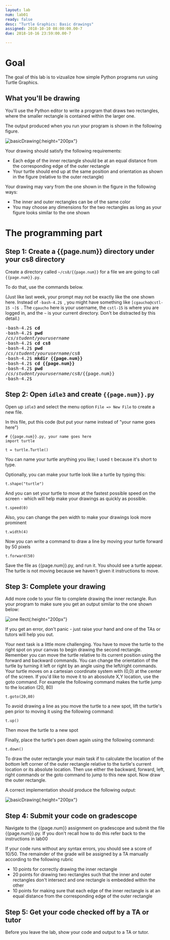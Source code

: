 ```yaml
---
layout: lab
num: lab01
ready: false
desc: "Turtle Graphics: Basic drawings"
assigned: 2018-10-10 08:00:00.00-7
due: 2018-10-16 23:59:00.00-7

---
```



Goal
====

The goal of this lab is to vizualize how simple Python programs run using Turtle Graphics.


What you'll be drawing
----------------------

You'll use the Python editor to write a program that draws two rectangles, where the smaller rectangle is contained within the larger one. 

The output produced when you run your program is shown in the following figure.

![basicDrawing](basicRect.png){:height="200px"}

Your drawing should satisfy the following requirements:

* Each edge of the inner rectangle should be at an equal distance from the corresponding edge of the outer rectangle
* Your turtle should end up at the same position and orientation as shown in the figure (relative to the outer rectangle)

Your drawing may vary from the one shown in the figure in the following ways:

* The inner and outer rectangles can be of the same color
* You may choose any dimensions for the two rectangles as long as your figure looks similar to the one shown

# The programming part

## Step 1: Create a {{page.num}} directory under your cs8 directory

Create a directory called `~/cs8/{{page.num}}` for a file
we are going to call `{{page.num}}.py`.

To do that, use the commands below.

(Just like last week, your prompt may not be exactly like the one shown here.  Instead of `-bash-4.2$ `, you might have something like `[cgaucho@cstl-15 ~]$ `.    The `cgaucho` here is your username, the `cstl-15` is where you are logged in, and the `~` is your current directory.    Don't be distracted by this detail.)


<pre>-bash-4.2$ <strong>cd</strong>
-bash-4.2$ <strong>pwd</strong>
/<em>cs</em>/<em>student</em>/<em>yourusername</em>
-bash-4.2$ <strong>cd cs8</strong>
-bash-4.2$ <strong>pwd</strong>
/<em>cs</em>/<em>student</em>/<em>yourusername</em>/cs8
-bash-4.2$ <strong>mkdir {{page.num}}</strong>
-bash-4.2$ <strong>cd {{page.num}}</strong>
-bash-4.2$ <strong>pwd</strong>
/<em>cs</em>/<em>student</em>/<em>yourusername</em>/cs8/{{page.num}}
-bash-4.2$
</pre>

## Step 2: Open `idle3` and create `{{page.num}}.py`

Open up `idle3` and select the menu option `File => New File` to create a new file.

In this file, put this code (but put your name instead of "your name goes here")

```
# {{page.num}}.py, your name goes here
import turtle

t = turtle.Turtle()

```

You can name your turtle anything you like; I used `t` because it's short to type.

Optionally, you can make your turtle look like a turtle by typing this:

```
t.shape("turtle")
```

And you can set your turtle to move at the fastest possible speed on the screen - which will help make your drawings as quickly as possible.

```
t.speed(0)
```
Also, you can change the pen width to make your drawings look more prominent

```
t.width(4)
```
Now you can write a command to draw a line by moving your turtle forward by 50 pixels

```
t.forward(50)
```

Save the file as {{page.num}}.py, and run it.   You should see a turtle appear. The turtle is not moving because we haven't given it instructions to move. 


## Step 3: Complete your drawing

Add more code to your file to complete drawing the inner rectangle. Run your program to make sure you get an output similar to the one shown below:

![one Rect](oneRect.png){:height="200px"}

If you get an error, don't panic - just raise your hand and one of the TAs or tutors will help you out.

Your next task is a little more challenging. You have to move the turtle to the right spot on your canvas to begin drawing the second rectangle. Remember you can move the turtle relative to its current position using the forward and backward commands. You can change the orientation of the turtle by turning it left or right by an angle using the left/right commands. Your turtle moves on a cartesian coordinate system with (0,0) at the center of the screen. If you'd like to move it to an abosolute X,Y location, use the goto command. For example the following command makes the turtle jump to the location (20, 80)

```
t.goto(20,80)
```

To avoid drawing a line as you move the turtle to a new spot, lift the turtle's pen prior to moving it using the following command:

```
t.up()
```

Then move the turtle to a new spot

Finally, place the turtle's pen down again using the following command:

```
t.down()
```

To draw the outer rectangle your main task if to calculate the location of the bottom left corner of the outer rectangle relative to the turtle's current location or its absolute location. Then use either the backward, forward, left, right commands or the goto command to jump to this new spot. Now draw the outer rectangle. 

A correct implementation should produce the following output:

![basicDrawing](basicRect.png){:height="200px"}

## Step 4: Submit your code on gradescope

Navigate to the {{page.num}} assignment on gradescope and submit the file {{page.num}}.py. If you don't recall how to do this refer back to the instructions in lab00

If your code runs without any syntax errors, you should see a score of 10/50. The remainder of the grade will be assigned by a TA manually according to the following rubric

* 10 points for correctly drawing the inner rectangle
* 20 points for drawing two rectangles such that the inner and outer rectangles don't intersect and one rectangle is embedded within the other
* 10 points for making sure that each edge of the inner rectangle is at an equal distance from the corresponding edge of the outer rectangle


## Step 5: Get your code checked off by a TA or tutor

Before you leave the lab, show your code and  output to a TA or tutor.



